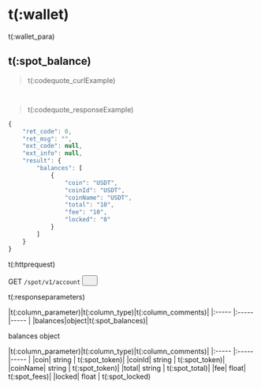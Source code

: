 # t(:wallet)
t(:wallet_para)

## t(:spot_balance)
> t(:codequote_curlExample)

```console
```

```python
```

> t(:codequote_responseExample)

```javascript
{
    "ret_code": 0,
    "ret_msg": "",
    "ext_code": null,
    "ext_info": null,
    "result": {
        "balances": [
            {
                "coin": "USDT",
                "coinId": "USDT",
                "coinName": "USDT",
                "total": "10",
                "fee": "10",
                "locked": "0"
            }
        ]
    }
}
```


<p class="fake_header">t(:httprequest)</p>
GET
<code><span id=vpOrder>/spot/v1/account</span></code>
<button class="clipboard_button" data-clipboard-action="copy" data-clipboard-target="#vpOrder"><img src="/images/copy_to_clipboard.png" height=15 width=15></img></button>

<p class="fake_header">t(:responseparameters)</p>
|t(:column_parameter)|t(:column_type)|t(:column_comments)|
|:----- |:-----|----- |
|balances|object|t(:spot_balances)|

<p class="fake_header">balances object</p>
|t(:column_parameter)|t(:column_type)|t(:column_comments)|
|:----- |:-----|----- |
|coin| string | t(:spot_token)|
|coinId| string | t(:spot_token)|
|coinName| string | t(:spot_token)|
|total| string | t(:spot_total)|
|fee| float| t(:spot_fees)|
|locked| float | t(:spot_locked)
